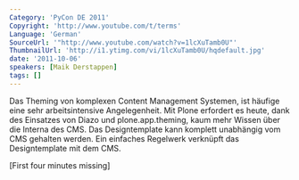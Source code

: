 ```yaml
---
Category: 'PyCon DE 2011'
Copyright: 'http://www.youtube.com/t/terms'
Language: 'German'
SourceUrl: '"http://www.youtube.com/watch?v=1lcXuTamb0U"'
ThumbnailUrl: 'http://i1.ytimg.com/vi/1lcXuTamb0U/hqdefault.jpg'
date: '2011-10-06'
speakers: [Maik Derstappen]
tags: []
---
```

Das Theming von komplexen Content Management Systemen, ist häufige eine sehr arbeitsintensive Angelegenheit. Mit Plone erfordert es heute, dank des Einsatzes von Diazo und plone.app.theming, kaum mehr Wissen über die Interna des CMS. Das Designtemplate kann komplett unabhängig vom CMS gehalten werden. Ein einfaches Regelwerk verknüpft das Designtemplate mit dem CMS.

[First four minutes missing]